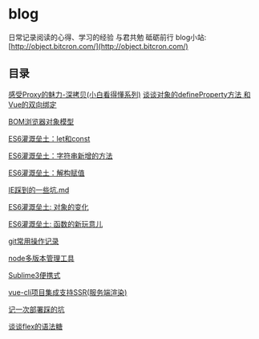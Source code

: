 # blog
日常记录阅读的心得、学习的经验
与君共勉 砥砺前行
blog小站: [http://object.bitcron.com/](http://object.bitcron.com/)
## 目录 
[感受Proxy的魅力-深拷贝(小白看得懂系列)](https://github.com/Power-kxLee/blog/blob/master/proxy/%E6%84%9F%E5%8F%97Proxy%E7%9A%84%E9%AD%85%E5%8A%9B-%E6%B7%B1%E6%8B%B7%E8%B4%9D(%E5%B0%8F%E7%99%BD%E7%9C%8B%E5%BE%97%E6%87%82%E7%B3%BB%E5%88%97).md)
[谈谈对象的defineProperty方法 和 Vue的双向绑定](https://github.com/Power-kxLee/blog/blob/master/vue/2021-01-25.md)

[BOM浏览器对象模型](https://github.com/Power-kxLee/blog/blob/master/BOM%E6%B5%8F%E8%A7%88%E5%99%A8%E5%AF%B9%E8%B1%A1%E6%A8%A1%E5%9E%8B.md)

[ES6灌溉垒土：let和const](https://github.com/Power-kxLee/blog/blob/master/ES6%E7%81%8C%E6%BA%89%E5%9E%92%E5%9C%9F%EF%BC%9Alet%E5%92%8Cconst.md)

[ES6灌溉垒土：字符串新增的方法](https://github.com/Power-kxLee/blog/blob/master/ES6%E7%81%8C%E6%BA%89%E5%9E%92%E5%9C%9F%EF%BC%9A%E5%AD%97%E7%AC%A6%E4%B8%B2%E6%96%B0%E5%A2%9E%E7%9A%84%E6%96%B9%E6%B3%95.md)

[ES6灌溉垒土：解构赋值](https://github.com/Power-kxLee/blog/blob/master/ES6%E7%81%8C%E6%BA%89%E5%9E%92%E5%9C%9F%EF%BC%9A%E8%A7%A3%E6%9E%84%E8%B5%8B%E5%80%BC.md)

[IE踩到的一些坑.md](https://github.com/Power-kxLee/blog/blob/master/IE%E8%B8%A9%E5%88%B0%E7%9A%84%E4%B8%80%E4%BA%9B%E5%9D%91.md)

[ES6灌溉垒土: 对象的变化](https://github.com/Power-kxLee/blog/blob/master/es6-10.md)

[ES6灌溉垒土: 函数的新玩意儿](https://github.com/Power-kxLee/blog/blob/master/es6-function.md)

[git常用操作记录](https://github.com/Power-kxLee/blog/blob/master/git%E5%B8%B8%E7%94%A8%E6%93%8D%E4%BD%9C%E8%AE%B0%E5%BD%952018-06-15.md)

[node多版本管理工具](https://github.com/Power-kxLee/blog/blob/master/node%E5%A4%9A%E7%89%88%E6%9C%AC%E7%AE%A1%E7%90%86%E5%B7%A5%E5%85%B7.md)

[Sublime3便携式](https://github.com/Power-kxLee/blog/blob/master/sublime3%E4%BE%BF%E6%90%BA%E5%BC%8F.md)

[vue-cli项目集成支持SSR(服务端渲染)](https://github.com/Power-kxLee/blog/blob/master/vue-cli%E9%A1%B9%E7%9B%AE%E9%9B%86%E6%88%90%E6%94%AF%E6%8C%81SSR(%E6%9C%8D%E5%8A%A1%E7%AB%AF%E6%B8%B2%E6%9F%93)2018-06-13.md)

[记一次部署踩的坑](https://github.com/Power-kxLee/blog/blob/master/%E8%AE%B0%E4%B8%80%E6%AC%A1%E9%83%A8%E7%BD%B2%E8%B8%A9%E7%9A%84%E5%9D%91.md)

[谈谈flex的语法糖](https://github.com/Power-kxLee/blog/blob/master/%E8%B0%88%E8%B0%88flex%E7%9A%84%E8%AF%AD%E6%B3%95%E7%B3%96.md)
